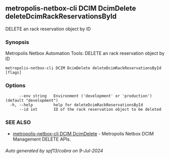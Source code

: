 ## metropolis-netbox-cli DCIM DcimDelete deleteDcimRackReservationsById

DELETE an rack reservation object by ID

### Synopsis


Metropolis Netbox Automation Tools:
  DELETE an rack reservation object by ID

```
metropolis-netbox-cli DCIM DcimDelete deleteDcimRackReservationsById [flags]
```

### Options

```
      --env string   Environment ('development' or 'production') (default "development")
  -h, --help         help for deleteDcimRackReservationsById
      --id int       ID of the rack reservation object to be deleted
```

### SEE ALSO

* [metropolis-netbox-cli DCIM DcimDelete]()	 - Metropolis Netbox DCIM Management DELETE APIs.

###### Auto generated by spf13/cobra on 9-Jul-2024
